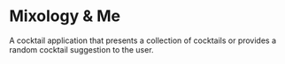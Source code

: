 # Mixology & Me
A cocktail application that presents a collection of cocktails or provides a random cocktail suggestion to the user.
